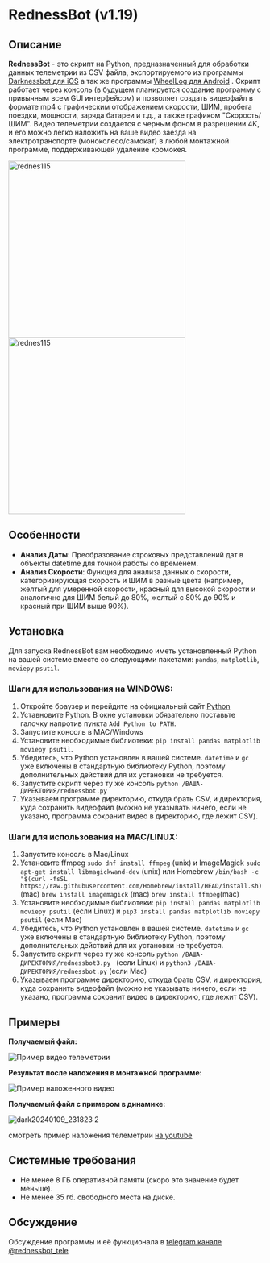 # RednessBot (v1.19)

## Описание

**RednessBot** - это скрипт на Python, предназначенный для обработки данных телеметрии из CSV файла, экспортируемого из программы [Darknessbot для iOS](https://apps.apple.com/us/app/darknessbot/id1108403878) а так же программы [WheelLog для Android](https://play.google.com/store/apps/details?id=com.cooper.wheellog&hl=en_US) . Скрипт работает через консоль (в будущем планируется создание программу с привычным всем GUI интерфейсом) и позволяет создать видеофайл в формате mp4 с графическим отображением скорости, ШИМ, пробега поездки, мощности, заряда батареи и т.д., а также графиком "Скорость/ШИМ". Видео телеметрии создается с черным фоном в разрешении 4K, и его можно легко наложить на ваше видео заезда на электротранспорте (моноколесо/самокат) в любой монтажной программе, поддерживающей удаление хромокея.

<img width="351" alt="rednes115" src="https://github.com/PavelDemyanov/rednessbot/assets/59764924/f442dfb5-18d4-4c0c-a4cf-0ef4ed292699">
<img width="351" alt="rednes115" src="https://github.com/PavelDemyanov/rednessbot/assets/59764924/b0823420-bfe4-44b8-b7ab-166693992c52">


## Особенности

- **Анализ Даты**: Преобразование строковых представлений дат в объекты datetime для точной работы со временем.
- **Анализ Скорости**: Функция для анализа данных о скорости, категоризирующая скорость и ШИМ  в разные цвета (например, желтый для умеренной скорости, красный для высокой скорости и аналогично для ШИМ белый до 80%, желтый с 80% до 90% и красный при ШИМ выше 90%).

## Установка

Для запуска RednessBot вам необходимо иметь установленный Python на вашей системе вместе со следующими пакетами: `pandas`, `matplotlib`, `moviepy` `psutil`.

### Шаги для использования на WINDOWS:

1. Откройте браузер и перейдите на официальный сайт [Python](python.org)
2. Уставновите Python. В окне установки обязательно поставьте галочку напротив пункта `Add Python to PATH`.
3. Запустите консоль в MAC/Windows
5. Установите необходимые библиотеки: `pip install pandas matplotlib moviepy psutil`.
6. Убедитесь, что Python установлен в вашей системе. `datetime` и `gc` уже включены в стандартную библиотеку Python, поэтому дополнительных действий для их установки не требуется.
7. Запустите скрипт через ту же консоль `python /ВАША-ДИРЕКТОРИЯ/rednessbot.py`
8. Указываем программе директорию, откуда брать CSV, и директория, куда сохранить видеофайл (можно не указывать ничего, если не указано, программа сохранит видео в директорию, где лежит CSV).

### Шаги для использования на MAC/LINUX:

1. Запустите консоль в Mac/Linux
2. Установите ffmpeg `sudo dnf install ffmpeg` (unix) и ImageMagick `sudo apt-get install libmagickwand-dev` (unix) или Homebrew `/bin/bash -c "$(curl -fsSL https://raw.githubusercontent.com/Homebrew/install/HEAD/install.sh)`(mac) `brew install imagemagick` (mac) `brew install ffmpeg`(mac)
3. Установите необходимые библиотеки: `pip install pandas matplotlib moviepy psutil` (если Linux) и `pip3 install pandas matplotlib moviepy psutil` (если Mac)
4. Убедитесь, что Python установлен в вашей системе. `datetime` и `gc` уже включены в стандартную библиотеку Python, поэтому дополнительных действий для их установки не требуется.
5. Запустите скрипт через ту же консоль `python /ВАША-ДИРЕКТОРИЯ/rednessbot3.py ` (если Linux) и `python3 /ВАША-ДИРЕКТОРИЯ/rednessbot.py` (если Mac)
6. Указываем программе директорию, откуда брать CSV, и директория, куда сохранить видеофайл (можно не указывать ничего, если не указано, программа сохранит видео в директорию, где лежит CSV).

## Примеры

**Получаемый файл:**

![Пример видео телеметрии](https://github.com/GreypaX/rednessbot/assets/59764924/75a13390-8800-4021-a849-c534eea564c0)

**Результат после наложения в монтажной программе:**

![Пример наложенного видео](https://github.com/GreypaX/rednessbot/assets/59764924/cd123f7f-281c-48e1-9e50-32cac0102e6f)

**Получаемый файл с примером в динамике:**

![dark20240109_231823 2](https://github.com/GreypaX/rednessbot/assets/59764924/ce9b20ec-840b-4a7d-bf49-7f767e2f8086)

смотреть пример наложения телеметрии [на youtube](https://youtu.be/-AFmMTA96d0)

## Системные требования

- Не менее 8 ГБ оперативной памяти (скоро это значение будет меньше).
- Не менее 35 гб. свободного места на диске.

## Обсуждение

Обсуждение программы и её функционала в [telegram канале @rednessbot_tele](https://t.me/rednessbot_tele)
